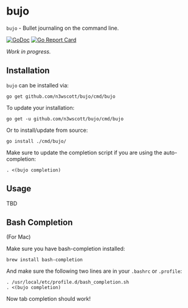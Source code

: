 # bujo

`bujo` - Bullet journaling on the command line. 

[![GoDoc](https://godoc.org/github.com/n3wscott/bujo?status.svg)](https://godoc.org/github.com/n3wscott/bujo)
[![Go Report Card](https://goreportcard.com/badge/n3wscott/bujo)](https://goreportcard.com/report/n3wscott/bujo)

_Work in progress._

## Installation

`bujo` can be installed via:

```shell
go get github.com/n3wscott/bujo/cmd/bujo
```

To update your installation:

```shell
go get -u github.com/n3wscott/bujo/cmd/bujo
```

Or to install/update from source:

```shell
go install ./cmd/bujo/
```

  Make sure to update the completion script if you are using the auto-completion:
  ```shell
  . <(bujo completion)
  ```

## Usage

TBD

## Bash Completion

(For Mac)

Make sure you have bash-completion installed:

```shell
brew install bash-completion
```

And make sure the following two lines are in your `.bashrc` or `.profile`:

```text
. /usr/local/etc/profile.d/bash_completion.sh
. <(bujo completion)
```

Now tab completion should work!
